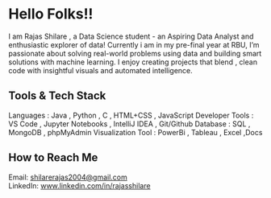 # Hello Folks!! 

I am Rajas Shilare , a Data Science student - an Aspiring Data Analyst and enthusiastic explorer of data! Currently i am in my pre-final year at RBU, I’m passionate about solving real-world problems using data and building smart solutions with machine learning. I enjoy creating projects that blend , clean code with insightful visuals and automated intelligence.


## Tools & Tech Stack 

Languages : Java , Python , C , HTML+CSS , JavaScript
Developer Tools : VS Code , Jupyter Notebooks , IntelliJ IDEA , Git/Github
Database : SQL , MongoDB , phpMyAdmin
Visualization Tool : PowerBi , Tableau , Excel ,Docs

## How to Reach Me

Email: shilarerajas2004@gmail.com  
LinkedIn: www.linkedin.com/in/rajasshilare
